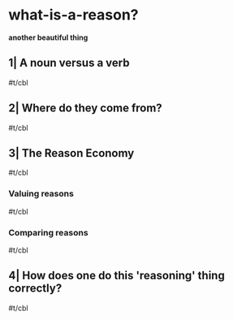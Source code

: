 # what-is-a-reason?

__another beautiful thing__


## 1| A noun versus a verb

#t/cbl

## 2| Where do they come from?

#t/cbl

## 3| The Reason Economy

#t/cbl

###  Valuing reasons

  #t/cbl

### Comparing reasons

  #t/cbl

## 4| How does one do this 'reasoning' thing correctly?

#t/cbl